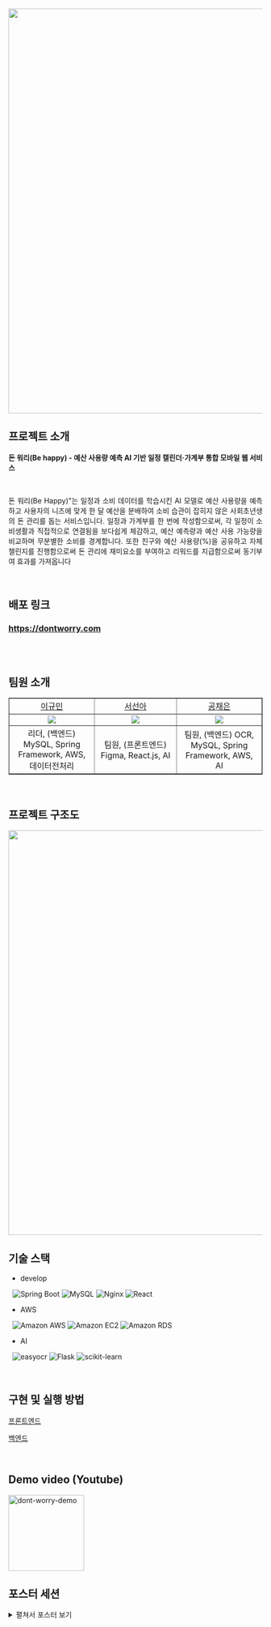 <p align="center">
  <br>
  <img width="800" src="https://github.com/keke5149/2023_DontWorry/assets/108112575/fbb1c218-299f-4774-9fe7-72dd0eaa6769" />
  <br>
</p>

## 프로젝트 소개

<p align="justify">
  <b>돈 워리(Be happy) - 예산 사용량 예측 AI 기반 일정 캘린더·가계부 통합 모바일 웹 서비스</b>
</p>
<br>
<p align="justify">
돈 워리(Be Happy)"는 일정과 소비 데이터를 학습시킨 AI 모델로 예산 사용량을 예측하고 사용자의 니즈에 맞게 한 달 예산을 분배하여 소비 습관이 잡히지 않은 사회초년생의 돈 관리를 돕는 서비스입니다. 일정과 가계부를 한 번에 작성함으로써, 각 일정이 소비생활과 직접적으로 연결됨을 보다쉽게 체감하고, 예산 예측량과 예산 사용 가능량을 비교하며 무분별한 소비를 경계합니다. 또한 친구와 예산 사용량(%)을 공유하고 자체 챌린지를 진행함으로써 돈 관리에 재미요소를 부여하고 리워드를 지급함으로써 동기부여 효과를 가져옵니다
</p>

<br>

## 배포 링크

### https://dontworry.com

<br>
<br>

## 팀원 소개
<table border="1" cellspacing="0" cellpadding="0" width="90%">
    <tr width="100%">
        <td width="20%" align="center"><a href= "https://github.com/keke5149">이규민</a></td>
        <td width="20%" align="center"><a href= "https://github.com/seon03">서선아</a></td>
        <td width="20%" align="center"><a href= "https://github.com/chaeun7418">공채은</a></td>
    </tr>
    <tr width="100%">
        <td width="20%" align="center"><img src = "https://github.com/keke5149.png"></td>
        <td width="20%" align="center"><img src = "https://github.com/seon03.png"/></td>
        <td width="20%" align="center"><img src = "https://github.com/chaeun7418.png"/></td>
    </tr>
    <tr width="100%">
        <td width="20%" align="center">리더, (백엔드) MySQL, Spring Framework, AWS, 데이터전처리</td>
        <td width="20%" align="center"> 팀원, (프론트엔드) Figma, React.js, AI</td>
        <td width="20%" align="center">팀원, (백엔드) OCR, MySQL, Spring Framework, AWS, AI</td>
   </tr>
</table>


<br>

## 프로젝트 구조도

<img width="800" src="https://github.com/keke5149/2023_DontWorry/assets/108112575/81ec7ba5-2160-4ec2-abbe-1e0c3dd6768f" />

<br> 

## 기술 스택

- develop
  
&nbsp;
<img alt="Spring Boot" src ="https://img.shields.io/badge/Spring Boot-6DB33F.svg?&style=for-the-badge&logo=Spring Boot&logoColor=white"/> 
<img alt="MySQL" src ="https://img.shields.io/badge/MySQL-4479A1.svg?&style=for-the-badge&logo=MySQL&logoColor=white"/> 
<img alt="Nginx" src="https://img.shields.io/badge/nginx-%23009639.svg?style=for-the-badge&logo=nginx&logoColor=white" />
<img alt="React" src="https://img.shields.io/badge/react-%2320232a.svg?style=for-the-badge&logo=react&logoColor=%2361DAFB" />
  
- AWS
  
&nbsp; <img alt="Amazon AWS" src ="https://img.shields.io/badge/AWS-232F3E.svg?&style=for-the-badge&logo=Amazon AWS&logoColor=white"/>
<img alt="Amazon EC2" src ="https://img.shields.io/badge/AWS EC2-FF9900.svg?&style=for-the-badge&logo=Amazon EC2&logoColor=white"/>
<img alt="Amazon RDS" src ="https://img.shields.io/badge/AWS RDS-527FFF.svg?&style=for-the-badge&logo=Amazon RDS&logoColor=white"/>

- AI
  
&nbsp; <img alt="easyocr" src ="https://img.shields.io/badge/MLflow-0194E2.svg?&style=for-the-badge&logo=MLflow&logoColor=white"/>
<img alt="Flask" src ="https://img.shields.io/badge/Flask-000000.svg?&style=for-the-badge&logo=Flask&logoColor=white"/>
<img alt="scikit-learn" src="https://img.shields.io/badge/scikit--learn-%23F7931E.svg?style=for-the-badge&logo=scikit-learn&logoColor=white" />



<br>

## 구현 및 실행 방법

[프론트엔드](https://github.com/keke5149/2023_DontWorry/blob/main/front/README.md)

[백엔드](https://github.com/keke5149/2023_DontWorry/blob/main/back/README.md)

<br>

## Demo video (Youtube)

<a href="https://www.youtube.com/watch?v=PgZ8Ug5eOuY&t">
  <picture>
    <source media="(prefers-color-scheme: dark)" srcset="https://ytcards.demolab.com/?id=1lXaKEy97qE&title=GitHub+Star+Swag+Unboxing+and+Giveaways&lang=en&timestamp=1696868769&background_color=%230d1117&title_color=%23ffffff&stats_color=%23dedede&max_title_lines=2&width=250&border_radius=5&duration=172">
    <img src="https://github.com/keke5149/2023_DontWorry/assets/108112575/b954029b-f8b7-450d-a33d-c8b2f0e71b55?id=1lXaKEy97qE&title=GitHub+Star+Swag+Unboxing+and+Giveaways&lang=en&timestamp=1696868769&background_color=%23ffffff&title_color=%2324292f&stats_color=%2357606a&max_title_lines=2&width=250&border_radius=5&duration=172" alt="dont-worry-demo" title="dont worry demo" width=150>
  </picture>
</a>

<br>

## 포스터 세션

<details>
<summary>펼쳐서 포스터 보기</summary>
<div markdown="1">
   
![image](https://github.com/keke5149/2023_DontWorry/assets/108112575/a3c1f980-e9e5-43db-bcf2-0c9e09f5a52e)

</div>
</details>

<br>


